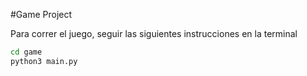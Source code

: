 #Game Project

Para correr el juego, seguir las siguientes instrucciones en la terminal
```sh
cd game
python3 main.py 
```